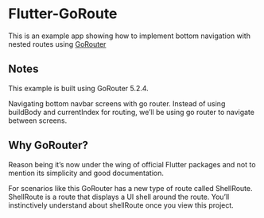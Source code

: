 # Flutter-GoRoute 

This is an example app showing how to implement bottom navigation with nested routes using [GoRouter](https://pub.dev/packages/go_router)

## Notes ##
This example is built using GoRouter 5.2.4.

Navigating bottom navbar screens with go router.
Instead of using buildBody and currentIndex for routing, we’ll be using go router to navigate between screens.

## Why GoRouter? ##
Reason being it’s now under the wing of official Flutter packages and not to mention its simplicity and good documentation.

For scenarios like this GoRouter has a new type of route called ShellRoute. ShellRoute is a route that displays a UI shell around the route. You’ll instinctively understand about shellRoute once you view this project.
